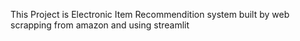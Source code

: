 This Project is Electronic Item Recommendition system built by web scrapping from amazon and using streamlit
